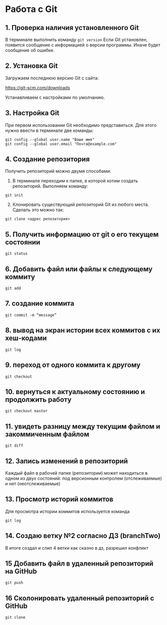 # Работа с Git

## 1. Проверка наличия установленного Git

В терминале выполнить команду `git version`
Если Git установлен, появится сообщение с информацией о версии программы. Иначе будет сообщение об ошибке.

## 2. Установка Git

Загружаем последнюю версию Git с сайта:

https://git-scm.com/downloads

Устанавливаем с настройками по умолчанию.

## 3. Настройка Git

При первом использовании Git необходимо представиться. Для этого нужно ввести в терминале две команды:

```
git config --global user.name "Ваше имя"
git config --global user.email "Почта@example.com"
```

## 4. Создание репозитория

Получить репозиторий можно двумя способами:

1. В терминале переходим к папке, в которой
   хотим создать репозиторий. Выполняем команду:

```
git init
```

2. Клонировать существующий репозиторий Git из любого места. Сделать это можно так:

```
git clone <адрес репозитория>
```

## 5. Получить информацию от git о его текущем состоянии

```
git status
```

## 6. Добавить файл или файлы к следующему коммиту

```
git add
```

## 7. создание коммита

```
git commit -m “message”
```

## 8. вывод на экран истории всех коммитов с их хеш-кодами

```
git log
```

## 9. переход от одного коммита к другому

```
git checkout
```

## 10. вернуться к актуальному состоянию и продолжить работу

```
git checkout master
```

## 11. увидеть разницу между текущим файлом и закоммиченным файлом

```
git diff
```

## 12. Запись изменений в репозиторий

Каждый файл в рабочей папке (репозитории) может находиться в одном из двух состояний: под версионным контролем (отслеживаемые) и нет (неотслеживаемые)

## 13. Просмотр историй коммитов

Для просмотра истории коммитов используется команда

```
git log
```

## 14. Создаю ветку №2 согласно ДЗ (branchTwo)

В итоге создал и слил 4 ветки как сказно в дз, разрешил конфликт

## 15 Добавить файл в удаленный репозиторий на GitHub

```
git push
```

## 16 Сколонировать удаленный репозиторий с GitHub

```
git clone
```
